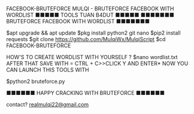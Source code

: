 FACEBOOK-BRUTEFORCE
MULQI - BRUTEFORCE FACEBOOK WITH WORDLIST ■■■■■ TOOLS TUAN B4DUT ■■■■■ ■■■■■■■ BRUTEFORCE FACEBOOK WITH WORDLIST ■■■■■■■

$apt upgrade && apt update $pkg install python2 git nano $pip2 install requests $git clone https://github.com/MulqiWx/MulqiScript $cd FACEBOOK-BRUTEFORCE

HOW'S TO CREATE WORDLIST WITH YOURSELF ? $nano wordlist.txt AFTER THAT SAVE WITH = CTRL + C>>CLICK Y AND ENTER*
NOW YOU CAN LAUNCH THIS TOOLS WITH

$python2 bruteforce.py

■■■■■■ HAPPY CRACKING WITH BRUTEFORCE ■■■■■■

contact? realmulqi22@gmail.com
